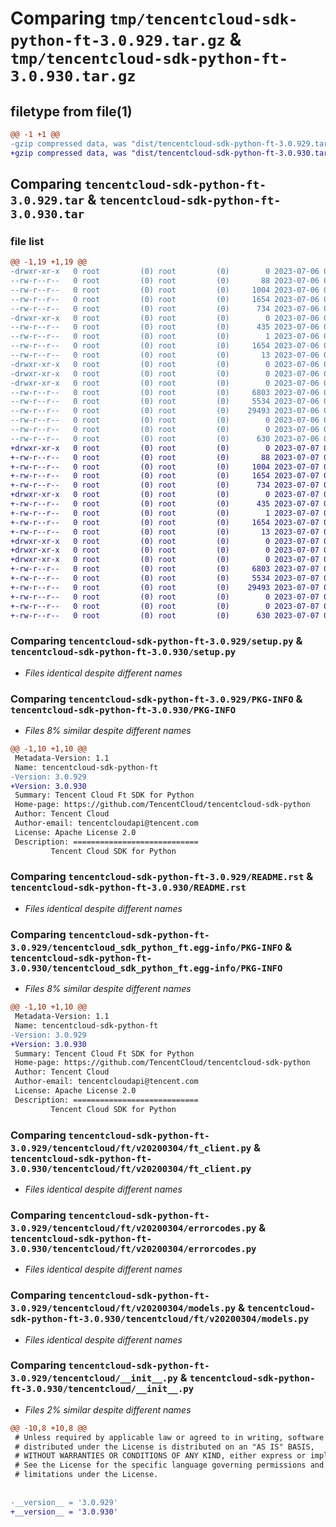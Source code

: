 # Comparing `tmp/tencentcloud-sdk-python-ft-3.0.929.tar.gz` & `tmp/tencentcloud-sdk-python-ft-3.0.930.tar.gz`

## filetype from file(1)

```diff
@@ -1 +1 @@
-gzip compressed data, was "dist/tencentcloud-sdk-python-ft-3.0.929.tar", last modified: Thu Jul  6 00:26:50 2023, max compression
+gzip compressed data, was "dist/tencentcloud-sdk-python-ft-3.0.930.tar", last modified: Fri Jul  7 00:24:24 2023, max compression
```

## Comparing `tencentcloud-sdk-python-ft-3.0.929.tar` & `tencentcloud-sdk-python-ft-3.0.930.tar`

### file list

```diff
@@ -1,19 +1,19 @@
-drwxr-xr-x   0 root         (0) root         (0)        0 2023-07-06 00:26:50.000000 tencentcloud-sdk-python-ft-3.0.929/
--rw-r--r--   0 root         (0) root         (0)       88 2023-07-06 00:26:50.000000 tencentcloud-sdk-python-ft-3.0.929/setup.cfg
--rw-r--r--   0 root         (0) root         (0)     1004 2023-07-06 00:26:50.000000 tencentcloud-sdk-python-ft-3.0.929/setup.py
--rw-r--r--   0 root         (0) root         (0)     1654 2023-07-06 00:26:50.000000 tencentcloud-sdk-python-ft-3.0.929/PKG-INFO
--rw-r--r--   0 root         (0) root         (0)      734 2023-07-06 00:26:50.000000 tencentcloud-sdk-python-ft-3.0.929/README.rst
-drwxr-xr-x   0 root         (0) root         (0)        0 2023-07-06 00:26:50.000000 tencentcloud-sdk-python-ft-3.0.929/tencentcloud_sdk_python_ft.egg-info/
--rw-r--r--   0 root         (0) root         (0)      435 2023-07-06 00:26:50.000000 tencentcloud-sdk-python-ft-3.0.929/tencentcloud_sdk_python_ft.egg-info/SOURCES.txt
--rw-r--r--   0 root         (0) root         (0)        1 2023-07-06 00:26:50.000000 tencentcloud-sdk-python-ft-3.0.929/tencentcloud_sdk_python_ft.egg-info/dependency_links.txt
--rw-r--r--   0 root         (0) root         (0)     1654 2023-07-06 00:26:50.000000 tencentcloud-sdk-python-ft-3.0.929/tencentcloud_sdk_python_ft.egg-info/PKG-INFO
--rw-r--r--   0 root         (0) root         (0)       13 2023-07-06 00:26:50.000000 tencentcloud-sdk-python-ft-3.0.929/tencentcloud_sdk_python_ft.egg-info/top_level.txt
-drwxr-xr-x   0 root         (0) root         (0)        0 2023-07-06 00:26:50.000000 tencentcloud-sdk-python-ft-3.0.929/tencentcloud/
-drwxr-xr-x   0 root         (0) root         (0)        0 2023-07-06 00:26:50.000000 tencentcloud-sdk-python-ft-3.0.929/tencentcloud/ft/
-drwxr-xr-x   0 root         (0) root         (0)        0 2023-07-06 00:26:50.000000 tencentcloud-sdk-python-ft-3.0.929/tencentcloud/ft/v20200304/
--rw-r--r--   0 root         (0) root         (0)     6803 2023-07-06 00:26:50.000000 tencentcloud-sdk-python-ft-3.0.929/tencentcloud/ft/v20200304/ft_client.py
--rw-r--r--   0 root         (0) root         (0)     5534 2023-07-06 00:26:50.000000 tencentcloud-sdk-python-ft-3.0.929/tencentcloud/ft/v20200304/errorcodes.py
--rw-r--r--   0 root         (0) root         (0)    29493 2023-07-06 00:26:50.000000 tencentcloud-sdk-python-ft-3.0.929/tencentcloud/ft/v20200304/models.py
--rw-r--r--   0 root         (0) root         (0)        0 2023-07-06 00:26:50.000000 tencentcloud-sdk-python-ft-3.0.929/tencentcloud/ft/v20200304/__init__.py
--rw-r--r--   0 root         (0) root         (0)        0 2023-07-06 00:26:50.000000 tencentcloud-sdk-python-ft-3.0.929/tencentcloud/ft/__init__.py
--rw-r--r--   0 root         (0) root         (0)      630 2023-07-06 00:26:50.000000 tencentcloud-sdk-python-ft-3.0.929/tencentcloud/__init__.py
+drwxr-xr-x   0 root         (0) root         (0)        0 2023-07-07 00:24:24.000000 tencentcloud-sdk-python-ft-3.0.930/
+-rw-r--r--   0 root         (0) root         (0)       88 2023-07-07 00:24:24.000000 tencentcloud-sdk-python-ft-3.0.930/setup.cfg
+-rw-r--r--   0 root         (0) root         (0)     1004 2023-07-07 00:24:24.000000 tencentcloud-sdk-python-ft-3.0.930/setup.py
+-rw-r--r--   0 root         (0) root         (0)     1654 2023-07-07 00:24:24.000000 tencentcloud-sdk-python-ft-3.0.930/PKG-INFO
+-rw-r--r--   0 root         (0) root         (0)      734 2023-07-07 00:24:24.000000 tencentcloud-sdk-python-ft-3.0.930/README.rst
+drwxr-xr-x   0 root         (0) root         (0)        0 2023-07-07 00:24:24.000000 tencentcloud-sdk-python-ft-3.0.930/tencentcloud_sdk_python_ft.egg-info/
+-rw-r--r--   0 root         (0) root         (0)      435 2023-07-07 00:24:24.000000 tencentcloud-sdk-python-ft-3.0.930/tencentcloud_sdk_python_ft.egg-info/SOURCES.txt
+-rw-r--r--   0 root         (0) root         (0)        1 2023-07-07 00:24:24.000000 tencentcloud-sdk-python-ft-3.0.930/tencentcloud_sdk_python_ft.egg-info/dependency_links.txt
+-rw-r--r--   0 root         (0) root         (0)     1654 2023-07-07 00:24:24.000000 tencentcloud-sdk-python-ft-3.0.930/tencentcloud_sdk_python_ft.egg-info/PKG-INFO
+-rw-r--r--   0 root         (0) root         (0)       13 2023-07-07 00:24:24.000000 tencentcloud-sdk-python-ft-3.0.930/tencentcloud_sdk_python_ft.egg-info/top_level.txt
+drwxr-xr-x   0 root         (0) root         (0)        0 2023-07-07 00:24:24.000000 tencentcloud-sdk-python-ft-3.0.930/tencentcloud/
+drwxr-xr-x   0 root         (0) root         (0)        0 2023-07-07 00:24:24.000000 tencentcloud-sdk-python-ft-3.0.930/tencentcloud/ft/
+drwxr-xr-x   0 root         (0) root         (0)        0 2023-07-07 00:24:24.000000 tencentcloud-sdk-python-ft-3.0.930/tencentcloud/ft/v20200304/
+-rw-r--r--   0 root         (0) root         (0)     6803 2023-07-07 00:24:24.000000 tencentcloud-sdk-python-ft-3.0.930/tencentcloud/ft/v20200304/ft_client.py
+-rw-r--r--   0 root         (0) root         (0)     5534 2023-07-07 00:24:24.000000 tencentcloud-sdk-python-ft-3.0.930/tencentcloud/ft/v20200304/errorcodes.py
+-rw-r--r--   0 root         (0) root         (0)    29493 2023-07-07 00:24:24.000000 tencentcloud-sdk-python-ft-3.0.930/tencentcloud/ft/v20200304/models.py
+-rw-r--r--   0 root         (0) root         (0)        0 2023-07-07 00:24:24.000000 tencentcloud-sdk-python-ft-3.0.930/tencentcloud/ft/v20200304/__init__.py
+-rw-r--r--   0 root         (0) root         (0)        0 2023-07-07 00:24:24.000000 tencentcloud-sdk-python-ft-3.0.930/tencentcloud/ft/__init__.py
+-rw-r--r--   0 root         (0) root         (0)      630 2023-07-07 00:24:24.000000 tencentcloud-sdk-python-ft-3.0.930/tencentcloud/__init__.py
```

### Comparing `tencentcloud-sdk-python-ft-3.0.929/setup.py` & `tencentcloud-sdk-python-ft-3.0.930/setup.py`

 * *Files identical despite different names*

### Comparing `tencentcloud-sdk-python-ft-3.0.929/PKG-INFO` & `tencentcloud-sdk-python-ft-3.0.930/PKG-INFO`

 * *Files 8% similar despite different names*

```diff
@@ -1,10 +1,10 @@
 Metadata-Version: 1.1
 Name: tencentcloud-sdk-python-ft
-Version: 3.0.929
+Version: 3.0.930
 Summary: Tencent Cloud Ft SDK for Python
 Home-page: https://github.com/TencentCloud/tencentcloud-sdk-python
 Author: Tencent Cloud
 Author-email: tencentcloudapi@tencent.com
 License: Apache License 2.0
 Description: ============================
         Tencent Cloud SDK for Python
```

### Comparing `tencentcloud-sdk-python-ft-3.0.929/README.rst` & `tencentcloud-sdk-python-ft-3.0.930/README.rst`

 * *Files identical despite different names*

### Comparing `tencentcloud-sdk-python-ft-3.0.929/tencentcloud_sdk_python_ft.egg-info/PKG-INFO` & `tencentcloud-sdk-python-ft-3.0.930/tencentcloud_sdk_python_ft.egg-info/PKG-INFO`

 * *Files 8% similar despite different names*

```diff
@@ -1,10 +1,10 @@
 Metadata-Version: 1.1
 Name: tencentcloud-sdk-python-ft
-Version: 3.0.929
+Version: 3.0.930
 Summary: Tencent Cloud Ft SDK for Python
 Home-page: https://github.com/TencentCloud/tencentcloud-sdk-python
 Author: Tencent Cloud
 Author-email: tencentcloudapi@tencent.com
 License: Apache License 2.0
 Description: ============================
         Tencent Cloud SDK for Python
```

### Comparing `tencentcloud-sdk-python-ft-3.0.929/tencentcloud/ft/v20200304/ft_client.py` & `tencentcloud-sdk-python-ft-3.0.930/tencentcloud/ft/v20200304/ft_client.py`

 * *Files identical despite different names*

### Comparing `tencentcloud-sdk-python-ft-3.0.929/tencentcloud/ft/v20200304/errorcodes.py` & `tencentcloud-sdk-python-ft-3.0.930/tencentcloud/ft/v20200304/errorcodes.py`

 * *Files identical despite different names*

### Comparing `tencentcloud-sdk-python-ft-3.0.929/tencentcloud/ft/v20200304/models.py` & `tencentcloud-sdk-python-ft-3.0.930/tencentcloud/ft/v20200304/models.py`

 * *Files identical despite different names*

### Comparing `tencentcloud-sdk-python-ft-3.0.929/tencentcloud/__init__.py` & `tencentcloud-sdk-python-ft-3.0.930/tencentcloud/__init__.py`

 * *Files 2% similar despite different names*

```diff
@@ -10,8 +10,8 @@
 # Unless required by applicable law or agreed to in writing, software
 # distributed under the License is distributed on an "AS IS" BASIS,
 # WITHOUT WARRANTIES OR CONDITIONS OF ANY KIND, either express or implied.
 # See the License for the specific language governing permissions and
 # limitations under the License.
 
 
-__version__ = '3.0.929'
+__version__ = '3.0.930'
```

